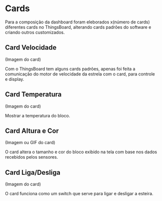 # Cards
Para a composição da dashboard foram eleborados x(número de cards) diferentes cards no ThingsBoard, alterando cards padrões do software e criando outros customizados.


## Card Velocidade 
(Imagem do card)

Com o ThingsBoard tem alguns cards padrões, apenas foi feita a comunicação do motor de velocidade da estrela com o card, para controle e display.


## Card Temperatura
(Imagem do card)

Mostrar a temperatura do bloco.


## Card Altura e Cor
(Imagem ou GIF do card)

O card altera o tamanho e cor do bloco exibido na tela com base nos dados recebidos pelos sensores.


## Card Liga/Desliga
(Imagem do card)

O card funciona como um switch que serve para ligar e desligar a esteira.

